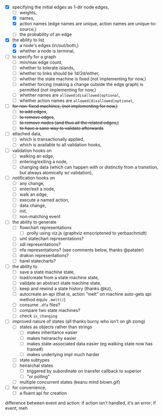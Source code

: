 - [x] specifying the initial edges as 1-dir node edges,
    - [ ] weights,
    - [x] names,
    - [x] action names (edge names are unique, action names are unique-to-source,)
    - [ ] the probability of an edge
- [x] the ability to list
    - [x] a node's edges (in/out/both,)
    - [x] whether a node is terminal,
- [ ] to specify for a graph
    - [ ] min/max edge count,
    - [ ] whether to tolerate islands,
    - [ ] whether to links should be 1d/2d/either,
    - [ ] whether the state machine is fixed (not implementing for now,)
    - [ ] whether forcing (making a change outside the edge graph) is permitted (not implementing for now,)
    - [ ] whether names are `allowed|disallowed|optional`,
    - [ ] whether action names are `allowed|disallowed|optional`,
- [ ] ~~for non-fixed machines, (not implementing for now,)~~
    - [ ] ~~to add edges~~,
    - [ ] ~~to remove edges~~,
    - [ ] ~~to remove nodes (and thus all the related edges,)~~
    - [ ] ~~to have a sane way to validate afterwards~~
- [ ] attached data,
    - [ ] which is transactionally applied,
    - [ ] which is available to all validation hooks,
- [ ] validation hooks on
    - [ ] walking an edge,
    - [ ] entering/exiting a node,
    - [ ] changing data (which can happen with or distinctly from a transition, but always atomically w/ validation),
- [ ] notification hooks on
    - [ ] any change,
    - [ ] enter/exit a node,
    - [ ] walk an edge,
    - [ ] execute a named action,
    - [ ] data change,
    - [ ] init,
    - [ ] non-matching event
- [ ] the ability to generate
    - [ ] flowchart representations
        - [ ] prolly using viz.js (graphviz emscriptened to yerbaschmidt)
    - [ ] uml statechart representations?
    - [ ] sdl representations?
    - [ ] nfa representations? (see comments below, thanks @patater)
    - [ ] drakon representations?
    - [ ] harel statecharts?
- [ ] the ability to
    - [ ] save a state machine state,
    - [ ] load/create from a state machine state,
    - [ ] validate an abstract state machine state,
    - [ ] keep and rewind a state history (thanks @kz),
    - [ ] autocreate an api (that is, action "melt" on machine auto-gets api method equiv `.melt()`)
    - [ ] consume `.dfa` files?
    - [ ] compare two state machines?
    - [ ] check `is_changing`
- [ ] improved nature of states (all thanks burny who isn't on gh zomg)
    - [ ] states as objects rather than strings
        - [ ] makes inheritance easier
        - [ ] makes heirarachy easier
        - [ ] makes state-associated data easier (eg walking state now has frame#)
        - [ ] makes underlying impl much harder
    - [ ] state subtypes
    - [ ] heirarchal states
        - [ ] triggered by subordinate on transfer callback to superior
        - [ ] "or polling"
    - [ ] multiple concurrent states (keanu mind blown.gif)
- [ ] for convenience,
    - [ ] a fluent api for creation

difference between event and action: if action isn't handled, it's an error; if event, meh
